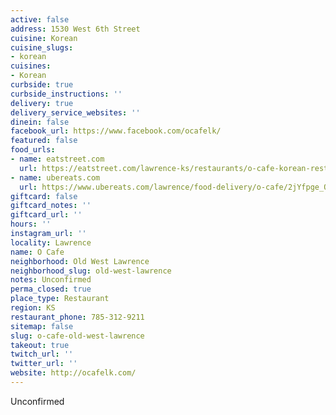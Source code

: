 ```yaml
---
active: false
address: 1530 West 6th Street
cuisine: Korean
cuisine_slugs:
- korean
cuisines:
- Korean
curbside: true
curbside_instructions: ''
delivery: true
delivery_service_websites: ''
dinein: false
facebook_url: https://www.facebook.com/ocafelk/
featured: false
food_urls:
- name: eatstreet.com
  url: https://eatstreet.com/lawrence-ks/restaurants/o-cafe-korean-restaurant
- name: ubereats.com
  url: https://www.ubereats.com/lawrence/food-delivery/o-cafe/2jYfpge_Q3KHWBolkq_3UA
giftcard: false
giftcard_notes: ''
giftcard_url: ''
hours: ''
instagram_url: ''
locality: Lawrence
name: O Cafe
neighborhood: Old West Lawrence
neighborhood_slug: old-west-lawrence
notes: Unconfirmed
perma_closed: true
place_type: Restaurant
region: KS
restaurant_phone: 785-312-9211
sitemap: false
slug: o-cafe-old-west-lawrence
takeout: true
twitch_url: ''
twitter_url: ''
website: http://ocafelk.com/
---
```


Unconfirmed